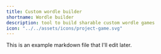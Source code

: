 ```yaml
---
title: Custom wordle builder
shortname: Wordle builder
description: tool to build sharable custom wordle games
icon: "../../assets/icons/project-game.svg"
---
```


This is an example markdown file that I'll edit later.
